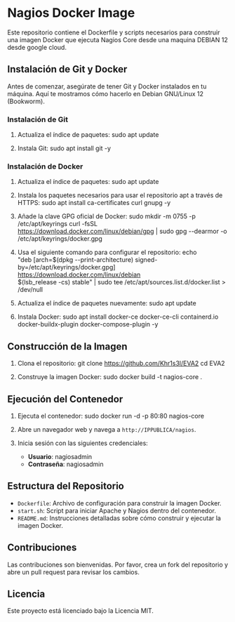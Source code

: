 # Nagios Docker Image

Este repositorio contiene el Dockerfile y scripts necesarios para construir una imagen Docker que ejecuta Nagios Core desde una maquina DEBIAN 12 desde google cloud.

## Instalación de Git y Docker

Antes de comenzar, asegúrate de tener Git y Docker instalados en tu máquina. Aquí te mostramos cómo hacerlo en Debian GNU/Linux 12 (Bookworm).

### Instalación de Git

1. Actualiza el índice de paquetes:
    sudo apt update

2. Instala Git:
    sudo apt install git -y

### Instalación de Docker

1. Actualiza el índice de paquetes:
    sudo apt update

2. Instala los paquetes necesarios para usar el repositorio apt a través de HTTPS:
    sudo apt install ca-certificates curl gnupg -y

3. Añade la clave GPG oficial de Docker:
    sudo mkdir -m 0755 -p /etc/apt/keyrings
    curl -fsSL https://download.docker.com/linux/debian/gpg | sudo gpg --dearmor -o /etc/apt/keyrings/docker.gpg

4. Usa el siguiente comando para configurar el repositorio:
    echo \
    "deb [arch=$(dpkg --print-architecture) signed-by=/etc/apt/keyrings/docker.gpg] https://download.docker.com/linux/debian \
    $(lsb_release -cs) stable" | sudo tee /etc/apt/sources.list.d/docker.list > /dev/null

5. Actualiza el índice de paquetes nuevamente:
    sudo apt update

6. Instala Docker:
    sudo apt install docker-ce docker-ce-cli containerd.io docker-buildx-plugin docker-compose-plugin -y

## Construcción de la Imagen

1. Clona el repositorio:
    git clone https://github.com/Khr1s3l/EVA2
    cd EVA2

2. Construye la imagen Docker:
    sudo docker build -t nagios-core .

## Ejecución del Contenedor

1. Ejecuta el contenedor:
    sudo docker run -d -p 80:80 nagios-core

2. Abre un navegador web y navega a `http://IPPUBLICA/nagios`.

3. Inicia sesión con las siguientes credenciales:
    - **Usuario**: nagiosadmin
    - **Contraseña**: nagiosadmin

## Estructura del Repositorio

- `Dockerfile`: Archivo de configuración para construir la imagen Docker.
- `start.sh`: Script para iniciar Apache y Nagios dentro del contenedor.
- `README.md`: Instrucciones detalladas sobre cómo construir y ejecutar la imagen Docker.

## Contribuciones

Las contribuciones son bienvenidas. Por favor, crea un fork del repositorio y abre un pull request para revisar los cambios.

## Licencia

Este proyecto está licenciado bajo la Licencia MIT.

